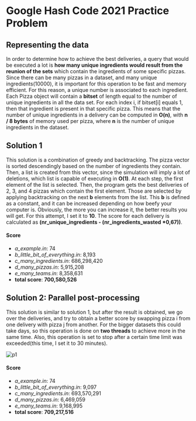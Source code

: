 
# Google Hash Code 2021 Practice Problem

## Representing the data

In order to determine how to achieve the best deliveries, a query that would be executed a lot is **how many unique ingredients would result from the reunion of the
sets** which contain the ingredients of some specific pizzas. Since there can be many pizzas in a dataset, and many unique ingredients(10000), it is important for this
operation to be fast and memory efficient. For this reason, a unique number is associated to each ingredient. Each Pizza object will contain a **bitset** of length equal
to the number of unique ingredients in all the data set. For each index i, if bitset[i] equals 1, then that ingredient is present in that specific pizza. This means that
the number of unique ingredients in a delivery can be computed in **O(n)**, with **n / 8 bytes** of memory used per pizza, where **n** is the number of unique ingredients
in the dataset.

## Solution 1

This solution is a combination of greedy and backtracking. The pizza vector is sorted descendingly based on the number of ingredients they contain. Then, a list is created
from this vector, since the simulation will imply a lot of deletions, which list is capable of executing in **O(1)**. At each step, the first element of the list is selected.
Then, the program gets the best deliveries of 2, 3, and 4 pizzas which contain the first element. Those are selected by applying backtracking on the next **b** elements from
the list. This **b** is defined as a constant, and it can be increased depending on how beefy your computer is. Obviously, the more you can increase it, the better results
you will get. For this attempt, I set it to **10**. The score for each delivery is calculated as **(nr_unique_ingredients - (nr_ingredients_wasted *0,67))**. 

#### Score

* *a_example.in*: 74
* *b_little_bit_of_everything.in*: 8,193
* *c_many_ingredients.in*: 686,298,420
* *d_many_pizzas.in*: 5,915,208
* *e_many_teams.in*: 8,358,631
* **total score**: **700,580,526**

## Solution 2: Parallel post-processing

This solution is similar to solution 1, but after the result is obtained, we go over the deliveries, and try to obtain a better score by swapping pizza i from one delivery
with pizza j from another. For the bigger datasets this could take days, so this operation is done on **two threads** to achieve more in the same time. Also, this operation
is set to stop after a certain time limit was exceeded(this time, I set it to 30 minutes).

![p1](https://user-images.githubusercontent.com/79721547/130644709-8e8d0730-51a7-4728-a8a0-c18f2149c3a7.png)

#### Score

* *a_example.in*: 74
* *b_little_bit_of_everything.in*: 9,097
* *c_many_ingredients.in*: 693,570,291
* *d_many_pizzas.in*: 6,469,059
* *e_many_teams.in*: 9,168,995
* **total score**: **709,217,516**
